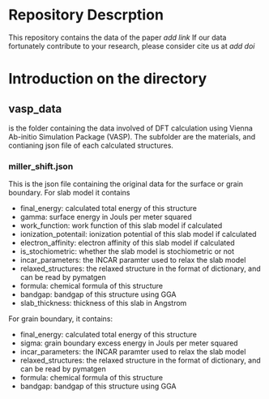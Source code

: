 # Repository Descrption
This repository contains the data of the paper *add link*
If our data fortunately contribute to your research, please consider cite us at *add doi*

# Introduction on the directory

## vasp_data

is the folder containing the data involved of DFT calculation using Vienna Ab-initio Simulation Package (VASP). The subfolder are the materials, and contianing json file of each calculated structures.

### miller_shift.json
This is the json file containing the original data for the  surface or grain boundary.
For slab model it contains
- final_energy: calculated total energy of this structure
- gamma: surface energy in Jouls per meter squared
- work_function: work function of this slab model if calculated
- ionization_potentail: ionization potential of this slab model if calculated
- electron_affinity: electron affinity of this slab model if calculated
- is_stochiometric: whether the slab model is stochiometric or not
- incar_parameters: the INCAR paramter used to relax the slab model
- relaxed_structures: the relaxed structure in the format of dictionary, and can be read by pymatgen
- formula: chemical formula of this structure
- bandgap: bandgap of this structure using GGA
- slab_thickness: thickness of this slab in Angstrom

For grain boundary, it contains:
- final_energy: calculated total energy of this structure
- sigma: grain boundary excess energy in Jouls per meter squared
- incar_parameters: the INCAR paramter used to relax the slab model
- relaxed_structures: the relaxed structure in the format of dictionary, and can be read by pymatgen
- formula: chemical formula of this structure
- bandgap: bandgap of this structure using GGA


